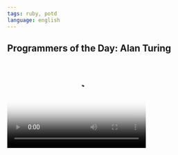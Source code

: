 ```yaml
---
tags: ruby, potd
language: english
---
```


## Programmers of the Day: Alan Turing

<video src="https://s3.amazonaws.com/potd-vids/potd-alan-turing.mp4" poster="http://upload.wikimedia.org/wikipedia/en/c/c8/Alan_Turing_photo.jpg" width="320" height="200" controls preload></video>